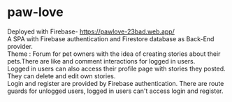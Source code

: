 # paw-love

Deployed with Firebase- https://pawlove-23bad.web.app/ <br/>
A SPA with Firebase authentication and Firestore database as Back-End provider. <br/>
Theme : Forum for pet owners with the idea of creating stories about their pets.There are like and comment interactions for logged in users. <br/>
Logged in users can also access their profile page with stories they posted. They can delete and edit own stories. <br/>
Login and register are provided by Firebase authentication. There are route guards for unlogged users, logged in users can't access login and register.



